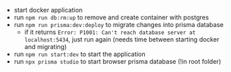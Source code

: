 
- start docker application
- run ```npm run db:rm:up```  to remove and create container with postgres
- run ```npm run prisma:dev:deploy``` to migrate changes into prisma database
	- if it returns ```Error: P1001: Can't reach database server at localhost:5434```, just run again (needs time between starting docker and migrating)
- run ```npm run start:dev``` to start the application
- run ```npx prisma studio``` to start browser prisma database (!in root folder)